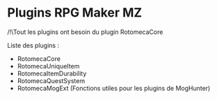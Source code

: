 # Plugins RPG Maker MZ

/!\Tout les plugins ont besoin du plugin RotomecaCore

Liste des plugins : 
- RotomecaCore
- RotomecaUniqueItem
- RotomecaItemDurability
- RotomecaQuestSystem 
- RotomecaMogExt (Fonctions utiles pour les plugins de MogHunter)
